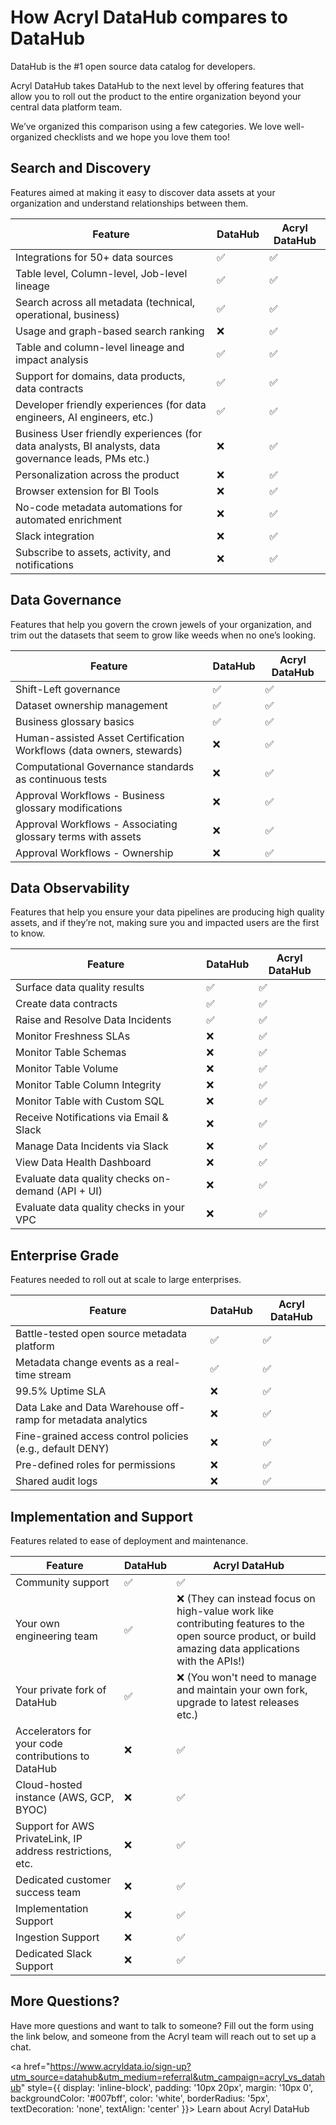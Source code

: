 # How Acryl DataHub compares to DataHub

DataHub is the #1 open source data catalog for developers.

Acryl DataHub takes DataHub to the next level by offering features that allow
you to roll out the product to the entire organization beyond your central data
platform team.

We’ve organized this comparison using a few categories. We love well-organized
checklists and we hope you love them too!

## Search and Discovery
Features aimed at making it easy to discover data assets at your organization and understand relationships between them.

| Feature | DataHub | Acryl DataHub | 
| ---------------------------------------------- | ------- | ------------- |
| Integrations for 50+ data sources | ✅ | ✅ | 
| Table level, Column-level, Job-level lineage | ✅ | ✅ |
| Search across all metadata (technical, operational, business) | ✅ | ✅ |
| Usage and graph-based search ranking | ❌ | ✅ |
| Table and column-level lineage and impact analysis | ✅ | ✅ |
| Support for domains, data products, data contracts | ✅ | ✅ |
| Developer friendly experiences (for data engineers, AI engineers, etc.) | ✅ | ✅ |
| Business User friendly experiences (for data analysts, BI analysts, data governance leads, PMs etc.) | ❌ | ✅ |
| Personalization across the product | ❌ | ✅ |
| Browser extension for BI Tools | ❌ | ✅ |
| No-code metadata automations for automated enrichment | ❌ | ✅ |
| Slack integration | ❌ | ✅ |
| Subscribe to assets, activity, and notifications | ❌ | ✅ |

## Data Governance
Features that help you govern the crown jewels of your organization, and trim
out the datasets that seem to grow like weeds when no one’s looking.

| Feature | DataHub | Acryl DataHub |
| ---------------------------------------------- | ------- | ------------- |
| Shift-Left governance | ✅ | ✅ |
| Dataset ownership management | ✅ | ✅ |
| Business glossary basics | ✅ | ✅ |
| Human-assisted Asset Certification Workflows (data owners, stewards) | ❌ | ✅ |
| Computational Governance standards as continuous tests | ❌ | ✅ |
| Approval Workflows - Business glossary modifications | ❌ | ✅ |
| Approval Workflows - Associating glossary terms with assets | ❌ | ✅ |
| Approval Workflows - Ownership | ❌ | ✅ |

## Data Observability
Features that help you ensure your data pipelines are producing high quality
assets, and if they’re not, making sure you and impacted users are the first to
know. 

| Feature | DataHub | Acryl DataHub |
| ---------------------------------------------- | ------- | ------------- |
| Surface data quality results | ✅ | ✅ |
| Create data contracts | ✅ | ✅ |
| Raise and Resolve Data Incidents | ✅ | ✅ |
| Monitor Freshness SLAs | ❌ | ✅ |
| Monitor Table Schemas | ❌ | ✅ |
| Monitor Table Volume | ❌ | ✅ |
| Monitor Table Column Integrity | ❌ | ✅ |
| Monitor Table with Custom SQL | ❌ | ✅ |
| Receive Notifications via Email & Slack | ❌ | ✅ |
| Manage Data Incidents via Slack | ❌ | ✅ |
| View Data Health Dashboard | ❌ | ✅ |
| Evaluate data quality checks on-demand (API + UI) | ❌ | ✅ |
| Evaluate data quality checks in your VPC | ❌ | ✅ |


## Enterprise Grade
Features needed to roll out at scale to large enterprises.

| Feature | DataHub | Acryl DataHub |
| ---------------------------------------------- | ------- | ------------- |
| Battle-tested open source metadata platform | ✅ | ✅ |
| Metadata change events as a real-time stream | ✅ | ✅ |
| 99.5% Uptime SLA | ❌ | ✅ |
| Data Lake and Data Warehouse off-ramp for metadata analytics | ❌ | ✅ |
| Fine-grained access control policies (e.g., default DENY) | ❌ | ✅ |
| Pre-defined roles for permissions | ❌ | ✅ |
| Shared audit logs | ❌ | ✅ |


## Implementation and Support
Features related to ease of deployment and maintenance.

| Feature | DataHub | Acryl DataHub |
| ---------------------------------------------- | ------- | ------------- |
| Community support | ✅ | ✅ |
| Your own engineering team | ✅ | ❌ (They can instead focus on high-value work like contributing features to the open source product, or build amazing data applications with the APIs!)|
| Your private fork of DataHub | ✅ | ❌ (You won't need to manage and maintain your own fork, upgrade to latest releases etc.)|
| Accelerators for your code contributions to DataHub | ❌ | ✅ |
| Cloud-hosted instance (AWS, GCP, BYOC) | ❌ | ✅ |
| Support for AWS PrivateLink, IP address restrictions, etc. | ❌ | ✅ |
| Dedicated customer success team | ❌ | ✅ |
| Implementation Support | ❌ | ✅ |
| Ingestion Support | ❌ | ✅ |
| Dedicated Slack Support | ❌ | ✅ |

## More Questions?

Have more questions and want to talk to someone? Fill out
the form using the link below, and someone from the Acryl team will reach
out to set up a chat.

<a href="https://www.acryldata.io/sign-up?utm_source=datahub&utm_medium=referral&utm_campaign=acryl_vs_datahub" style={{ display: 'inline-block', padding: '10px 20px', margin: '10px 0', backgroundColor: '#007bff', color: 'white', borderRadius: '5px', textDecoration: 'none', textAlign: 'center' }}>
  Learn about Acryl DataHub
</a>

<!-- 
Fill out
[this form](https://www.acryldata.io/sign-up?utm_source=datahubproject&utm_content=acryl_vs_datahub), and someone from the Acryl team will reach out to set up a chat. 


 ## Chrome Extension

- [Early Access to the DataHub Chrome Extension](docs/managed-datahub/chrome-extension.md)

## Additional Integrations

- [Slack Integration](docs/managed-datahub/saas-slack-setup.md)
- [Remote Ingestion Executor](docs/managed-datahub/operator-guide/setting-up-remote-ingestion-executor.md)
- [AWS Privatelink](docs/managed-datahub/integrations/aws-privatelink.md)
- [AWS Eventbridge](docs/managed-datahub/operator-guide/setting-up-events-api-on-aws-eventbridge.md)

## Additional SSO/Login Support

- [OIDC SSO Integration in the UI](docs/managed-datahub/integrations/oidc-sso-integration.md)

## Expanded API Features

- [Entity Events API](docs/managed-datahub/datahub-api/entity-events-api.md)

## More Ways to Act on Metadata

- [Approval Workflows](docs/managed-datahub/approval-workflows.md)
- [Metadata Tests](docs/tests/metadata-tests.md) -->
